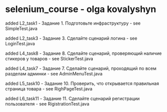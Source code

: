 # selenium_course - olga kovalyshyn

added L2_task1 - Задание 1. Подготовьте инфраструктуру - see SimpleTest.java

added L2_task3 - Задание 3. Сделайте сценарий логина - see LoginTest.java

added L4_task8 - Задание 8. Сделайте сценарий, проверяющий наличие стикеров у товаров - see StickerTest.java

added L4_task7 - Задание 7. Сделайте сценарий, проходящий по всем разделам админки - see AdminMenuTest.java

added L5_task10 - Задание 10. Проверить, что открывается правильная страница товара - see RighPageTest.java

added L6_task11 - Задание 11. Сделайте сценарий регистрации пользователя - see RigistrationTest.java